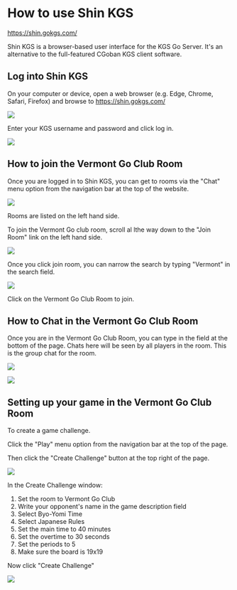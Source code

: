 # How to use Shin KGS

https://shin.gokgs.com/

Shin KGS is a browser-based user interface for the KGS Go Server.  It's an alternative to the full-featured CGoban KGS client software.

## Log into Shin KGS

On your computer or device, open a web browser (e.g. Edge, Chrome, Safari, Firefox) and browse to https://shin.gokgs.com/

![](/assets/img/shin1.png)

Enter your KGS username and password and click log in.

![](/assets/img/shin2_login.png)

## How to join the Vermont Go Club Room

Once you are logged in to Shin KGS, you can get to rooms via the "Chat" menu option from the navigation bar at the top of the website.

![](/assets/img/shin3_rooms.png)

Rooms are listed on the left hand side.  

To join the Vermont Go club room, scroll al lthe way down to the "Join Room" link on the left hand side.

![](/assets/img/shin4_joinroom.png)

Once you click join room, you can narrow the search by typing "Vermont" in the search field.

![](/assets/img/shin5_searchroom.png)

Click on the Vermont Go Club Room to join.

## How to Chat in the Vermont Go Club Room

Once you are in the Vermont Go Club Room, you can type in the field at the bottom of the page.  Chats here will be seen by all players in the room.  This is the group chat for the room.

![](/assets/img/shin6_vermontroom.png)

![](/assets/img/shin7_vermontroomchat.png)

## Setting up your game in the Vermont Go Club Room

To create a game challenge.

Click the "Play" menu option from the navigation bar at the top of the page.

Then click the "Create Challenge" button at the top right of the page.

![](/assets/img/shin8_play.png)

In the Create Challenge window:

1. Set the room to Vermont Go Club
2. Write your opponent's name in the game description field
3. Select Byo-Yomi Time
4. Select Japanese Rules
5. Set the main time to 40 minutes
6. Set the overtime to 30 seconds
7. Set the periods to 5
8. Make sure the board is 19x19

Now click "Create Challenge"

![](/assets/img/shin91_challenge.png)











